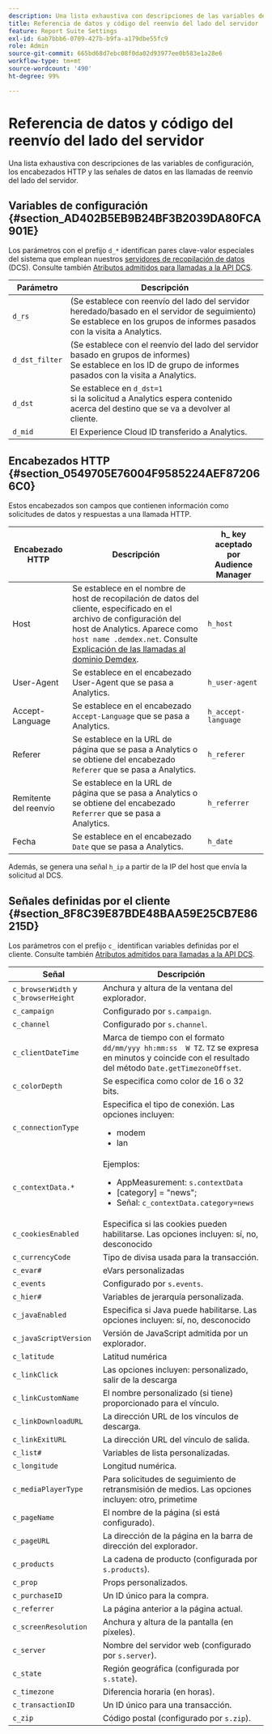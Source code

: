 ```yaml
---
description: Una lista exhaustiva con descripciones de las variables de configuración, los encabezados HTTP y las señales de datos en las llamadas de reenvío del lado del servidor.
title: Referencia de datos y código del reenvío del lado del servidor
feature: Report Suite Settings
exl-id: 6ab7bbb6-0709-427b-b9fa-a179dbe55fc9
role: Admin
source-git-commit: 665bd68d7ebc08f0da02d93977ee0b583e1a28e6
workflow-type: tm+mt
source-wordcount: '490'
ht-degree: 99%

---
```


# Referencia de datos y código del reenvío del lado del servidor

Una lista exhaustiva con descripciones de las variables de configuración, los encabezados HTTP y las señales de datos en las llamadas de reenvío del lado del servidor.

## Variables de configuración {#section_AD402B5EB9B24BF3B2039DA80FCA901E}

Los parámetros con el prefijo `d_*` identifican pares clave-valor especiales del sistema que emplean nuestros [servidores de recopilación de datos](https://experienceleague.adobe.com/docs/audience-manager/user-guide/reference/system-components/components-data-collection.html?lang=es) (DCS). Consulte también [Atributos admitidos para llamadas a la API DCS](https://experienceleague.adobe.com/docs/audience-manager/user-guide/api-and-sdk-code/dcs/dcs-api-reference/dcs-keys.html?lang=es).

| Parámetro | Descripción |
|--- |--- |
| `d_rs` | (Se establece con reenvío del lado del servidor heredado/basado en el servidor de seguimiento) <br>Se establece en los grupos de informes pasados con la visita a Analytics. |
| `d_dst_filter` | (Se establece con el reenvío del lado del servidor basado en grupos de informes) <br>Se establece en los ID de grupo de informes pasados con la visita a Analytics. |
| `d_dst` | Se establece en `d_dst=1` <br>si la solicitud a Analytics espera contenido acerca del destino que se va a devolver al cliente. |
| `d_mid` | El Experience Cloud ID transferido a Analytics. |

## Encabezados HTTP {#section_0549705E76004F9585224AEF872066C0}

Estos encabezados son campos que contienen información como solicitudes de datos y respuestas a una llamada HTTP.

| Encabezado HTTP | Descripción | h_ key aceptado por Audience Manager |
| --- | --- | --- |
| Host | Se establece en el nombre de host de recopilación de datos del cliente, especificado en el archivo de configuración del host de Analytics. Aparece como `host name .demdex.net`. Consulte [Explicación de las llamadas al dominio Demdex](https://experienceleague.adobe.com/docs/audience-manager/user-guide/reference/demdex-calls.html?lang=es). | `h_host` |
| User-Agent | Se establece en el encabezado User-Agent que se pasa a Analytics. | `h_user-agent` |
| Accept-Language | Se establece en el encabezado `Accept-Language` que se pasa a Analytics. | `h_accept-language` |
| Referer | Se establece en la URL de página que se pasa a Analytics o se obtiene del encabezado `Referer` que se pasa a Analytics. | `h_referer` |
| Remitente del reenvío | Se establece en la URL de página que se pasa a Analytics o se obtiene del encabezado `Referrer` que se pasa a Analytics. | `h_referrer` |
| Fecha | Se establece en el encabezado `Date` que se pasa a Analytics. | `h_date` |

Además, se genera una señal `h_ip` a partir de la IP del host que envía la solicitud al DCS.

## Señales definidas por el cliente {#section_8F8C39E87BDE48BAA59E25CB7E86215D}

Los parámetros con el prefijo `c_` identifican variables definidas por el cliente. Consulte también [Atributos admitidos para llamadas a la API DCS](https://experienceleague.adobe.com/docs/audience-manager/user-guide/api-and-sdk-code/dcs/dcs-api-reference/dcs-keys.html?lang=es).

| Señal | Descripción |
| --- |--- |
| `c_browserWidth` y `c_browserHeight` | Anchura y altura de la ventana del explorador. |
| `c_campaign` | Configurado por `s.campaign`. |
| `c_channel` | Configurado por `s.channel`. |
| `c_clientDateTime` | Marca de tiempo con el formato `dd/mm/yyy hh:mm:ss  W TZ`. `TZ` se expresa en minutos y coincide con el resultado del método `Date.getTimezoneOffset`. |
| `c_colorDepth` | Se especifica como color de 16 o 32 bits. |
| `c_connectionType` | Especifica el tipo de conexión. Las opciones incluyen:<ul><li>modem</li><li>lan</li></ul> |
| `c_contextData.*` | Ejemplos:<ul><li>AppMeasurement: `s.contextData`</li><li>[category] = &quot;news&quot;;</li><li>Señal: `c_contextData.category=news`</li></ul> |
| `c_cookiesEnabled` | Especifica si las cookies pueden habilitarse. Las opciones incluyen: sí, no, desconocido |
| `c_currencyCode` | Tipo de divisa usada para la transacción. |
| `c_evar#` | eVars personalizadas |
| `c_events` | Configurado por `s.events`. |
| `c_hier#` | Variables de jerarquía personalizada. |
| `c_javaEnabled` | Especifica si Java puede habilitarse. Las opciones incluyen: sí, no, desconocido |
| `c_javaScriptVersion` | Versión de JavaScript admitida por un explorador. |
| `c_latitude` | Latitud numérica |
| `c_linkClick` | Las opciones incluyen: personalizado, salir de la descarga |
| `c_linkCustomName` | El nombre personalizado (si tiene) proporcionado para el vínculo. |
| `c_linkDownloadURL` | La dirección URL de los vínculos de descarga. |
| `c_linkExitURL` | La dirección URL del vínculo de salida. |
| `c_list#` | Variables de lista personalizadas. |
| `c_longitude` | Longitud numérica. |
| `c_mediaPlayerType` | Para solicitudes de seguimiento de retransmisión de medios. Las opciones incluyen: otro, primetime |
| `c_pageName` | El nombre de la página (si está configurado). |
| `c_pageURL` | La dirección de la página en la barra de dirección del explorador. |
| `c_products` | La cadena de producto (configurada por `s.products`). |
| `c_prop` | Props personalizados. |
| `c_purchaseID` | Un ID único para la compra. |
| `c_referrer` | La página anterior a la página actual. |
| `c_screenResolution` | Anchura y altura de la pantalla (en píxeles). |
| `c_server` | Nombre del servidor web (configurado por `s.server`). |
| `c_state` | Región geográfica (configurada por `s.state`). |
| `c_timezone` | Diferencia horaria (en horas). |
| `c_transactionID` | Un ID único para una transacción. |
| `c_zip` | Código postal (configurado por `s.zip`). |
